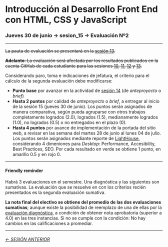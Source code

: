 # Introducción al Desarrollo Front End con HTML, CSS y JavaScript

### Jueves 30 de junio → sesion_15 → Evaluación Nº2  

- - - - - - - -

~~La pauta de evaluación se presentará en la [sesión 13](https://github.com/profesorfaco/front-end/tree/main/sesion_13).~~

~~**Adelanto**: La evaluación será afectada por los resultados publicados en la cuenta GitHub de cada estudiante para las sesiones [10](https://github.com/profesorfaco/front-end/tree/main/sesion_10), [11](https://github.com/profesorfaco/front-end/tree/main/sesion_11), [12](https://github.com/profesorfaco/front-end/tree/main/sesion_12) y [13](https://github.com/profesorfaco/front-end/tree/main/sesion_13).~~

Considerando paro, toma e indicaciones de jefatura, el criterio para el cálculo de la segunda evaluación debe modificarse:

- **Punto base** por avanzar en la actividad de [sesión 14](https://github.com/profesorfaco/front-end/tree/main/sesion_14) (de *anteproyecto* o *brief*)
- **Hasta 2 puntos** por calidad de *anteproyecto* o *brief*, a entregar al inicio de la sesión 15 (jueves 30 de junio). Los puntos serán asignados de manera comparativa, según pueda agruparse con otros trabajos completamente logrados (2.0), logrados (1.5), medianamente logrados (1.0), no logrados (0.5) o no entregados en el plazo (0).
- **Hasta 4 puntos** por avance de implementación de la portada del sitio web, a revisar en las semana del martes 28 de junio al lunes 04 de julio. Los puntos serán asignados mediante reporte de [LightHouse](https://developers.google.com/web/tools/lighthouse/), considerando 4 dimeniones para *Desktop*: Performance, Accesibility, Best Practices, SEO. Por cada resultado en verde se obtiene 1 punto, en amarillo 0.5 y en rojo 0.

- - - - - - - 

#### Friendly reminder

Habrá 3 evaluaciones en el semestre. Una diagnóstica y las siguientes son sumativas. La evaluación que se resuelve en con los criterios recién presentados es la segunda evaluación sumativa.

**La nota final del electivo se obtiene del promedio de las dos evaluaciones sumativas**; aunque existe la posibilidad de reemplazo de una de ellas por la [evaluación diagnóstica](https://github.com/profesorfaco/front-end/tree/main/sesion_03#resultados), a condición de obtener nota aprobatoria (superior a 4.0) en las tres instancias. Si no se cumple con la condición: No hay cambios en las calificaciones a promediar.

- - - - - - - 

###### [← SESIÓN ANTERIOR](https://github.com/profesorfaco/front-end/tree/main/sesion_14)
